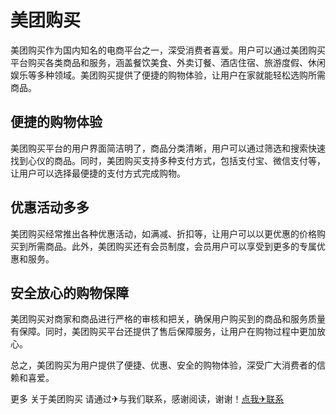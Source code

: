 # 美团购买

美团购买作为国内知名的电商平台之一，深受消费者喜爱。用户可以通过美团购买平台购买各类商品和服务，涵盖餐饮美食、外卖订餐、酒店住宿、旅游度假、休闲娱乐等多种领域。美团购买提供了便捷的购物体验，让用户在家就能轻松选购所需商品。

## 便捷的购物体验

美团购买平台的用户界面简洁明了，商品分类清晰，用户可以通过筛选和搜索快速找到心仪的商品。同时，美团购买支持多种支付方式，包括支付宝、微信支付等，让用户可以选择最便捷的支付方式完成购物。

## 优惠活动多多

美团购买经常推出各种优惠活动，如满减、折扣等，让用户可以以更优惠的价格购买到所需商品。此外，美团购买还有会员制度，会员用户可以享受到更多的专属优惠和服务。

## 安全放心的购物保障

美团购买对商家和商品进行严格的审核和把关，确保用户购买到的商品和服务质量有保障。同时，美团购买平台还提供了售后保障服务，让用户在购物过程中更加放心。

总之，美团购买为用户提供了便捷、优惠、安全的购物体验，深受广大消费者的信赖和喜爱。

更多 关于美团购买 请通过✈与我们联系，感谢阅读，谢谢！[点我✈联系](https://1.k02.cc)